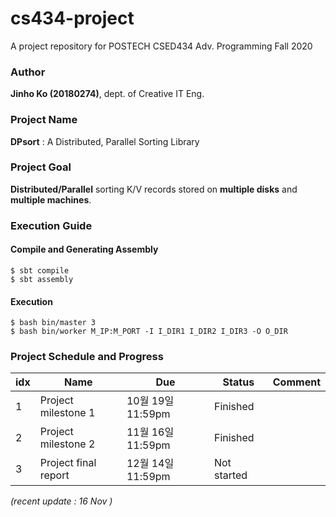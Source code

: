 # cs434-project
A project repository for POSTECH CSED434 Adv. Programming Fall 2020

### Author
**Jinho Ko (20180274)**, dept. of Creative IT Eng. 

### Project Name 
**DPsort** : A Distributed, Parallel Sorting Library

### Project Goal
**Distributed/Parallel** sorting K/V records stored on **multiple disks** and **multiple machines**.

### Execution Guide

#### Compile and Generating Assembly
```$xslt
$ sbt compile
$ sbt assembly
```

#### Execution
```$xslt
$ bash bin/master 3
$ bash bin/worker M_IP:M_PORT -I I_DIR1 I_DIR2 I_DIR3 -O O_DIR
```

### Project Schedule and Progress
| idx | Name                 | Due               | Status      | Comment |
|-----|----------------------|-------------------|-------------|---------|
| 1   | Project milestone 1  | 10월 19일 11:59pm | Finished     |         |
| 2   | Project milestone 2  | 11월 16일 11:59pm | Finished   |         |
| 3   | Project final report | 12월 14일 11:59pm | Not started |         |

*(recent update : 16 Nov )*

